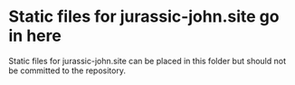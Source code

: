 # Static files for jurassic-john.site go in here

Static files for jurassic-john.site can be placed in this folder but should not be committed to the repository.
